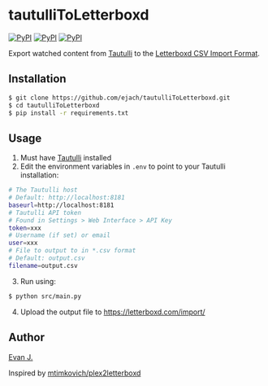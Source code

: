 # tautulliToLetterboxd

[![PyPI](https://img.shields.io/pypi/v/requests?logo=python&label=requests&style=flat-square&color=FFD43B)](https://pypi.org/project/requests/)
[![PyPI](https://img.shields.io/pypi/v/pandas?logo=python&label=pandas&style=flat-square&color=FFD43B)](https://pypi.org/project/pandas/)
[![PyPI](https://img.shields.io/pypi/v/halo?logo=python&label=halo&style=flat-square&color=FFD43B)](https://pypi.org/project/halo/)



Export watched content from [Tautulli](https://github.com/tautulli/tautulli) to the [Letterboxd CSV Import Format](https://letterboxd.com/about/importing-data/).

## Installation
```bash
$ git clone https://github.com/ejach/tautulliToLetterboxd.git
$ cd tautulliToLetterboxd
$ pip install -r requirements.txt
```
## Usage
1. Must have [Tautulli](https://github.com/tautulli/tautulli) installed
2. Edit the environment variables in `.env` to point to your Tautulli installation:
```bash
# The Tautulli host
# Default: http://localhost:8181
baseurl=http://localhost:8181
# Tautulli API token 
# Found in Settings > Web Interface > API Key
token=xxx
# Username (if set) or email
user=xxx
# File to output to in *.csv format
# Default: output.csv
filename=output.csv
```
3. Run using:
```bash
$ python src/main.py
```
4. Upload the output file to https://letterboxd.com/import/
## Author
[Evan J.](https://github.com/ejach)

Inspired by [mtimkovich/plex2letterboxd](https://github.com/mtimkovich/plex2letterboxd)
